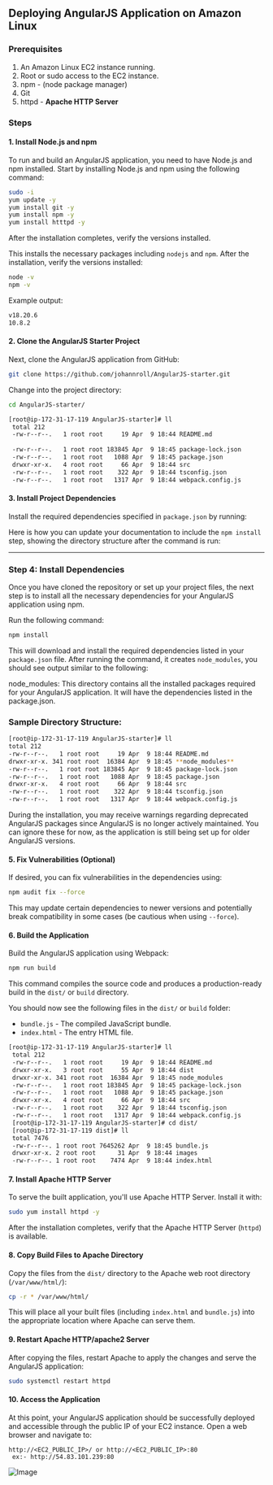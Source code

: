 ## **Deploying AngularJS Application on Amazon Linux**

### **Prerequisites**

1. An Amazon Linux EC2 instance running.
2. Root or sudo access to the EC2 instance.
3. npm - (node package manager)
4. Git
5. httpd - **Apache HTTP Server**

### **Steps**

#### 1. **Install Node.js and npm**
   To run and build an AngularJS application, you need to have Node.js and npm installed. Start by installing Node.js and npm using the following command:

   ```bash
   sudo -i
   yum update -y
   yum install git -y
   yum install npm -y
   yum install htttpd -y
   ```
   After the installation completes, verify the versions installed.

   This installs the necessary packages including `nodejs` and `npm`. After the installation, verify the versions installed:

   ```bash
   node -v
   npm -v
   ```

   Example output:
   ```bash
   v18.20.6
   10.8.2
   ```

#### 2. **Clone the AngularJS Starter Project**
   Next, clone the AngularJS application from GitHub:

   ```bash
   git clone https://github.com/johannroll/AngularJS-starter.git
   ```

   Change into the project directory:

   ```bash
   cd AngularJS-starter/
   ```
   ```bash
   [root@ip-172-31-17-119 AngularJS-starter]# ll
    total 212
    -rw-r--r--.   1 root root     19 Apr  9 18:44 README.md
    
    -rw-r--r--.   1 root root 183845 Apr  9 18:45 package-lock.json
    -rw-r--r--.   1 root root   1088 Apr  9 18:45 package.json
    drwxr-xr-x.   4 root root     66 Apr  9 18:44 src
    -rw-r--r--.   1 root root    322 Apr  9 18:44 tsconfig.json
    -rw-r--r--.   1 root root   1317 Apr  9 18:44 webpack.config.js

   ```

#### 3. **Install Project Dependencies**
   Install the required dependencies specified in `package.json` by running:

Here is how you can update your documentation to include the `npm install` step, showing the directory structure after the command is run:

---

### Step 4: Install Dependencies

Once you have cloned the repository or set up your project files, the next step is to install all the necessary dependencies for your AngularJS application using npm.

Run the following command:

```bash
npm install
```

This will download and install the required dependencies listed in your `package.json` file. After running the command, it creates `node_modules`,  you should see output similar to the following:

node_modules: This directory contains all the installed packages required for your AngularJS application. It will have the dependencies listed in the package.json.

### Sample Directory Structure:

```bash
[root@ip-172-31-17-119 AngularJS-starter]# ll
total 212
-rw-r--r--.   1 root root     19 Apr  9 18:44 README.md
drwxr-xr-x. 341 root root  16384 Apr  9 18:45 **node_modules**
-rw-r--r--.   1 root root 183845 Apr  9 18:45 package-lock.json
-rw-r--r--.   1 root root   1088 Apr  9 18:45 package.json
drwxr-xr-x.   4 root root     66 Apr  9 18:44 src
-rw-r--r--.   1 root root    322 Apr  9 18:44 tsconfig.json
-rw-r--r--.   1 root root   1317 Apr  9 18:44 webpack.config.js
```

During the installation, you may receive warnings regarding deprecated AngularJS packages since AngularJS is no longer actively maintained. You can ignore these for now, as the application is still being set up for older AngularJS versions.

#### 5. **Fix Vulnerabilities (Optional)**
   If desired, you can fix vulnerabilities in the dependencies using:

   ```bash
   npm audit fix --force
   ```

   This may update certain dependencies to newer versions and potentially break compatibility in some cases (be cautious when using `--force`).

#### 6. **Build the Application**
   Build the AngularJS application using Webpack:

   ```bash
   npm run build
   ```

   This command compiles the source code and produces a production-ready build in the `dist/`  or `build` directory.

   You should now see the following files in the `dist/` or `build` folder:
   - `bundle.js` - The compiled JavaScript bundle.
   - `index.html` - The entry HTML file.
     
   ```bash
   [root@ip-172-31-17-119 AngularJS-starter]# ll
    total 212
    -rw-r--r--.   1 root root     19 Apr  9 18:44 README.md
    drwxr-xr-x.   3 root root     55 Apr  9 18:44 dist
    drwxr-xr-x. 341 root root  16384 Apr  9 18:45 node_modules
    -rw-r--r--.   1 root root 183845 Apr  9 18:45 package-lock.json
    -rw-r--r--.   1 root root   1088 Apr  9 18:45 package.json
    drwxr-xr-x.   4 root root     66 Apr  9 18:44 src
    -rw-r--r--.   1 root root    322 Apr  9 18:44 tsconfig.json
    -rw-r--r--.   1 root root   1317 Apr  9 18:44 webpack.config.js
    [root@ip-172-31-17-119 AngularJS-starter]# cd dist/
    [root@ip-172-31-17-119 dist]# ll
    total 7476
    -rw-r--r--. 1 root root 7645262 Apr  9 18:45 bundle.js
    drwxr-xr-x. 2 root root      31 Apr  9 18:44 images
    -rw-r--r--. 1 root root    7474 Apr  9 18:44 index.html
   ```
  

#### 7. **Install Apache HTTP Server**
   To serve the built application, you'll use Apache HTTP Server. Install it with:

   ```bash
   sudo yum install httpd -y
   ```

   After the installation completes, verify that the Apache HTTP Server (`httpd`) is available.

#### 8. **Copy Build Files to Apache Directory**
   Copy the files from the `dist/` directory to the Apache web root directory (`/var/www/html/`):

   ```bash
   cp -r * /var/www/html/
   ```

   This will place all your built files (including `index.html` and `bundle.js`) into the appropriate location where Apache can serve them.

#### 9. **Restart Apache HTTP/apache2 Server**
   After copying the files, restart Apache to apply the changes and serve the AngularJS application:

   ```bash
   sudo systemctl restart httpd
   ```

#### 10. **Access the Application**
   At this point, your AngularJS application should be successfully deployed and accessible through the public IP of your EC2 instance. Open a web browser and navigate to:

   ```
   http://<EC2_PUBLIC_IP>/ or http://<EC2_PUBLIC_IP>:80
    ex:- http://54.83.101.239:80
   ```
![Image](https://github.com/user-attachments/assets/5e30ff80-e7f6-4d95-ad0d-f4e82790cd9a)
